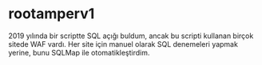 # rootamperv1
2019 yılında bir scriptte SQL açığı buldum, ancak bu scripti kullanan birçok sitede WAF  vardı. Her site için manuel olarak SQL denemeleri yapmak yerine, bunu SQLMap ile otomatikleştirdim.
